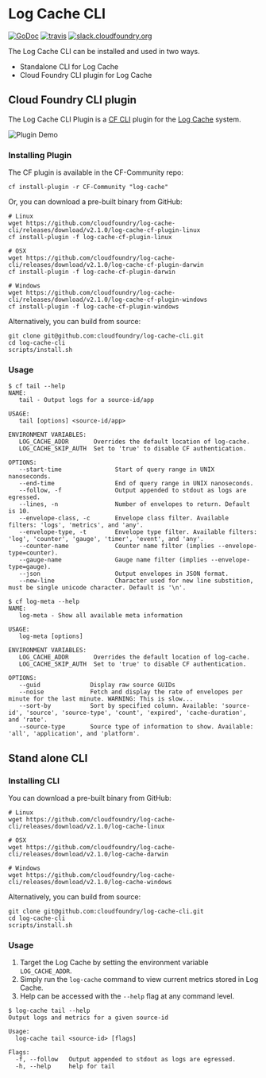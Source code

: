 Log Cache CLI
=============

[![GoDoc][go-doc-badge]][go-doc] [![travis][travis-badge]][travis] [![slack.cloudfoundry.org][slack-badge]][loggregator-slack]

The Log Cache CLI can be installed and used in two ways.

 - Standalone CLI for Log Cache
 - Cloud Foundry CLI plugin for Log Cache

## Cloud Foundry CLI plugin

The Log Cache CLI Plugin is a [CF CLI](https://github.com/cloudfoundry/cli) plugin for the [Log
Cache](https://github.com/cloudfoundry/log-cache) system.

![Plugin Demo](./docs/Plugin-demo.gif)

### Installing Plugin

The CF plugin is available in the CF-Community repo:
```
cf install-plugin -r CF-Community "log-cache"
```

Or, you can download a pre-built binary from GitHub:
```
# Linux
wget https://github.com/cloudfoundry/log-cache-cli/releases/download/v2.1.0/log-cache-cf-plugin-linux
cf install-plugin -f log-cache-cf-plugin-linux

# OSX
wget https://github.com/cloudfoundry/log-cache-cli/releases/download/v2.1.0/log-cache-cf-plugin-darwin
cf install-plugin -f log-cache-cf-plugin-darwin

# Windows
wget https://github.com/cloudfoundry/log-cache-cli/releases/download/v2.1.0/log-cache-cf-plugin-windows
cf install-plugin -f log-cache-cf-plugin-windows
```

Alternatively, you can build from source:
```
git clone git@github.com:cloudfoundry/log-cache-cli.git
cd log-cache-cli
scripts/install.sh
```

### Usage

```
$ cf tail --help
NAME:
   tail - Output logs for a source-id/app

USAGE:
   tail [options] <source-id/app>

ENVIRONMENT VARIABLES:
   LOG_CACHE_ADDR       Overrides the default location of log-cache.
   LOG_CACHE_SKIP_AUTH  Set to 'true' to disable CF authentication.

OPTIONS:
   --start-time               Start of query range in UNIX nanoseconds.
   --end-time                 End of query range in UNIX nanoseconds.
   --follow, -f               Output appended to stdout as logs are egressed.
   --lines, -n                Number of envelopes to return. Default is 10.
   --envelope-class, -c       Envelope class filter. Available filters: 'logs', 'metrics', and 'any'.
   --envelope-type, -t        Envelope type filter. Available filters: 'log', 'counter', 'gauge', 'timer', 'event', and 'any'.
   --counter-name             Counter name filter (implies --envelope-type=counter).
   --gauge-name               Gauge name filter (implies --envelope-type=gauge).
   --json                     Output envelopes in JSON format.
   --new-line                 Character used for new line substition, must be single unicode character. Default is '\n'.
```

```
$ cf log-meta --help
NAME:
   log-meta - Show all available meta information

USAGE:
   log-meta [options]

ENVIRONMENT VARIABLES:
   LOG_CACHE_ADDR       Overrides the default location of log-cache.
   LOG_CACHE_SKIP_AUTH  Set to 'true' to disable CF authentication.

OPTIONS:
   --guid              Display raw source GUIDs
   --noise             Fetch and display the rate of envelopes per minute for the last minute. WARNING: This is slow...
   --sort-by           Sort by specified column. Available: 'source-id', 'source', 'source-type', 'count', 'expired', 'cache-duration', and 'rate'.
   --source-type       Source type of information to show. Available: 'all', 'application', and 'platform'.
```


## Stand alone CLI

### Installing CLI

You can download a pre-built binary from GitHub:
```
# Linux
wget https://github.com/cloudfoundry/log-cache-cli/releases/download/v2.1.0/log-cache-linux

# OSX
wget https://github.com/cloudfoundry/log-cache-cli/releases/download/v2.1.0/log-cache-darwin

# Windows
wget https://github.com/cloudfoundry/log-cache-cli/releases/download/v2.1.0/log-cache-windows
```

Alternatively, you can build from source:
```
git clone git@github.com:cloudfoundry/log-cache-cli.git
cd log-cache-cli
scripts/install.sh
```

### Usage

1. Target the Log Cache by setting the environment variable `LOG_CACHE_ADDR`.
1. Simply run the `log-cache` command to view current metrics stored in Log
   Cache.
1. Help can be accessed with the `--help` flag at any command level.

```
$ log-cache tail --help
Output logs and metrics for a given source-id

Usage:
  log-cache tail <source-id> [flags]

Flags:
  -f, --follow   Output appended to stdout as logs are egressed.
  -h, --help     help for tail
```

[log-cache]: https://code.cloudfoundry.org/log-cache-release
[cf-cli]: https://code.cloudfoundry.org/cli

[slack-badge]:              https://slack.cloudfoundry.org/badge.svg
[loggregator-slack]:        https://cloudfoundry.slack.com/archives/loggregator
[go-doc-badge]:             https://godoc.org/code.cloudfoundry.org/log-cache-cli?status.svg
[go-doc]:                   https://godoc.org/code.cloudfoundry.org/log-cache-cli
[travis-badge]:             https://travis-ci.org/cloudfoundry/log-cache-cli.svg?branch=master
[travis]:                   https://travis-ci.org/cloudfoundry/log-cache-cli?branch=master
